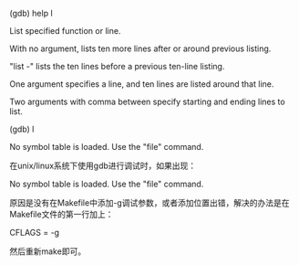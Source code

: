 \(gdb\) help l

List specified function or line.

With no argument, lists ten more lines after or around previous listing.

"list -" lists the ten lines before a previous ten-line listing.

One argument specifies a line, and ten lines are listed around that line.

Two arguments with comma between specify starting and ending lines to list.

\(gdb\) l

No symbol table is loaded.  Use the "file" command.

在unix/linux系统下使用gdb进行调试时，如果出现：

No symbol table is loaded. Use the "file" command.

原因是没有在Makefile中添加-g调试参数，或者添加位置出错，解决的办法是在Makefile文件的第一行加上：

CFLAGS = -g

然后重新make即可。



